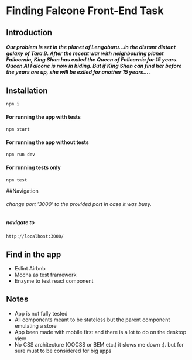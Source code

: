 # Finding Falcone Front-End Task

## Introduction
##### Our problem is set in the planet of Lengaburu…in the distant distant galaxy of Tara B. After the recent war with neighbouring  planet Falicornia, King Shan has exiled the Queen of Falicornia  for 15 years. Queen Al Falcone is now in hiding. But if King Shan can find her before the years are up, she will be exiled for another 15 years….


## Installation
    npm i
#### For running the app with tests
    npm start

#### For running the app without tests
    npm run dev

#### For running tests only
    npm test
    
##Navigation

###### change port '3000' to the provided port in case it was busy.
    
##### navigate to 
    http://localhost:3000/

## Find in the app
* Eslint Airbnb
* Mocha as test framework
* Enzyme to test react component

## Notes
* App is not fully tested
* All components meant to be stateless but the parent component emulating a store
* App been made with mobile first and there is a lot to do on the desktop view
* No CSS architecture (OOCSS or BEM etc.) it slows me down :). but for sure must to be considered for big apps 
